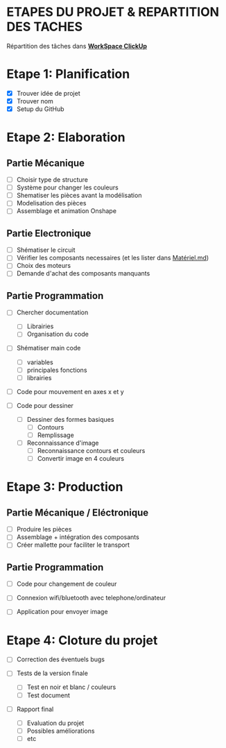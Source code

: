 # ETAPES DU PROJET & REPARTITION DES TACHES

Répartition des tâches dans **[WorkSpace ClickUp](https://sharing.clickup.com/l/h/4-32571374-1/226c80c2a30dcb4)**

# Etape 1: Planification

- [x] Trouver idée de projet
- [x] Trouver nom
- [x] Setup du GitHub

# Etape 2: Elaboration

## Partie Mécanique

- [ ] Choisir type de structure
- [ ] Système pour changer les couleurs
- [ ] Shematiser les pièces avant la modélisation
- [ ] Modelisation des pièces
- [ ] Assemblage et animation Onshape

## Partie Electronique

- [ ] Shématiser le circuit
- [ ] Vérifier les composants necessaires (et les lister dans [Matériel.md](Matériel.md))
- [ ] Choix des moteurs
- [ ] Demande d'achat des composants manquants

## Partie Programmation

- [ ] Chercher documentation

  - [ ] Librairies
  - [ ] Organisation du code

- [ ] Shématiser main code
  - [ ] variables
  - [ ] principales fonctions
  - [ ] librairies
- [ ] Code pour mouvement en axes x et y

- [ ] Code pour dessiner

  - [ ] Dessiner des formes basiques
    - [ ] Contours
    - [ ] Remplissage
  - [ ] Reconnaissance d'image
    - [ ] Reconnaissance contours et couleurs
    - [ ] Convertir image en 4 couleurs

# Etape 3: Production

## Partie Mécanique / Eléctronique

- [ ] Produire les pièces
- [ ] Assemblage + intégration des composants
- [ ] Créer mallette pour faciliter le transport

## Partie Programmation

- [ ] Code pour changement de couleur

- [ ] Connexion wifi/bluetooth avec telephone/ordinateur
- [ ] Application pour envoyer image

# Etape 4: Cloture du projet

- [ ] Correction des éventuels bugs

- [ ] Tests de la version finale

  - [ ] Test en noir et blanc / couleurs
  - [ ] Test document

- [ ] Rapport final
  - [ ] Evaluation du projet
  - [ ] Possibles améliorations
  - [ ] etc
